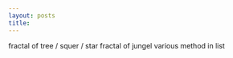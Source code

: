 ```yaml
---
layout: posts
title: 
---
```


fractal of tree / squer / star
fractal of jungel
various method in list
